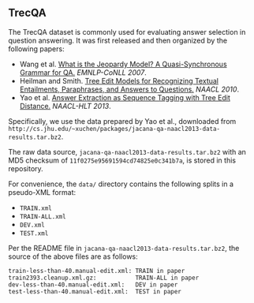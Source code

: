 TrecQA
------

The TrecQA dataset is commonly used for evaluating answer selection in question answering. It was first released and then organized by the following papers:

+ Wang et al. [What is the Jeopardy Model? A Quasi-Synchronous Grammar for QA.](http://www.aclweb.org/anthology/D07-1003) *EMNLP-CoNLL 2007*.
+ Heilman and Smith. [Tree Edit Models for Recognizing Textual Entailments, Paraphrases,
and Answers to Questions.](http://www.aclweb.org/anthology/N10-1145) *NAACL 2010*.
+ Yao et al. [Answer Extraction as Sequence Tagging with Tree Edit Distance.](http://www.aclweb.org/anthology/N13-1106) *NAACL-HLT 2013*.

Specifically, we use the data prepared by Yao et al., downloaded from `http://cs.jhu.edu/~xuchen/packages/jacana-qa-naacl2013-data-results.tar.bz2`.

The raw data source, `jacana-qa-naacl2013-data-results.tar.bz2` with an MD5 checksum of `11f0275e95691594cd74825e0c341b7a`, is stored in this repository.

For convenience, the `data/` directory contains the following splits in a pseudo-XML format:

+ `TRAIN.xml`
+ `TRAIN-ALL.xml`
+ `DEV.xml`
+ `TEST.xml`

Per the README file in `jacana-qa-naacl2013-data-results.tar.bz2`, the source of the above files are as follows:

```
train-less-than-40.manual-edit.xml: TRAIN in paper
train2393.cleanup.xml.gz:           TRAIN-ALL in paper
dev-less-than-40.manual-edit.xml:   DEV in paper
test-less-than-40.manual-edit.xml:  TEST in paper
```

